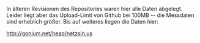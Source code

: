 In älteren Revisionen des Repositories waren hier alle Daten abgelegt.
Leider liegt aber das Upload-Limit von Github bei 100MB -- die Messdaten
sind erheblich größer. Bis auf weiteres liegen die Daten hier:

http://gonium.net/heap/netzsin.us



